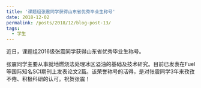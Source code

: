 ```yaml
---
title: '课题组张震同学获得山东省优秀毕业生称号'
date: 2018-12-02
permalink: /posts/2018/12/blog-post-13/
tags:
  - 学生
---
```


 近日，课题组2016级张震同学获得山东省优秀毕业生称号。

张震同学主要从事就地燃烧法处理冰区溢油的基础及技术研究。目前已发表在Fuel等国际知名SCI期刊上发表论文2篇。该荣誉称号的活得，是对张震同学3年来孜孜不倦、积极科研的认可。祝贺张震！








